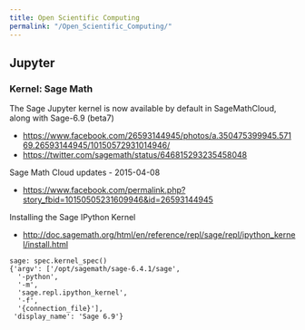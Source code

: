 ```yaml
---
title: Open Scientific Computing
permalink: "/Open_Scientific_Computing/"
---
```


Jupyter
-------

### Kernel: Sage Math

The Sage Jupyter kernel is now available by default in SageMathCloud, along with Sage-6.9 (beta7)

-   <https://www.facebook.com/26593144945/photos/a.350475399945.57169.26593144945/10150572931014946/>
-   <https://twitter.com/sagemath/status/646815293235458048>

Sage Math Cloud updates - 2015-04-08

-   <https://www.facebook.com/permalink.php?story_fbid=10150505231609946&id=26593144945>

Installing the Sage IPython Kernel

-   <http://doc.sagemath.org/html/en/reference/repl/sage/repl/ipython_kernel/install.html>

<!-- -->

    sage: spec.kernel_spec()
    {'argv': ['/opt/sagemath/sage-6.4.1/sage',
      '-python',
      '-m',
      'sage.repl.ipython_kernel',
      '-f',
      '{connection_file}'],
     'display_name': 'Sage 6.9'}